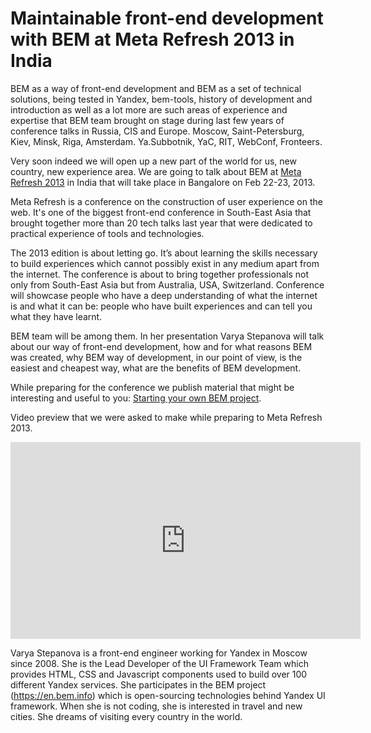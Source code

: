 # Maintainable front-end development with BEM at Meta Refresh 2013 in India

BEM as a way of front-end development and BEM as a set of technical solutions, being tested in Yandex, bem-tools, history of development and introduction as well as a lot more are such areas of experience and expertise that BEM team brought on stage during last few years of conference talks in Russia, CIS and Europe. Moscow, Saint-Petersburg, Kiev, Minsk, Riga, Amsterdam. Ya.Subbotnik, YaC, RIT, WebConf, Fronteers.

Very soon indeed we will open up a new part of the world for us, new country, new experience area. We are going to talk about BEM at [Meta Refresh 2013](http://metarefresh.in/2013/) in India that will take place in Bangalore on Feb 22-23, 2013.

Meta Refresh is a conference on the construction of user experience on the web. It's one of the biggest front-end conference in South-East Asia that brought together more than 20 tech talks last year that were dedicated to practical experience of tools and technologies.

The 2013 edition is about letting go. It’s about learning the skills necessary to build experiences which cannot possibly exist in any medium apart from the internet. The conference is about to bring together professionals not only from South-East Asia but from Australia, USA, Switzerland. Conference will showcase people who have a deep understanding of what the internet is and what it can be: people who have built experiences and can tell you what they have learnt.

BEM team will be among them. In her presentation Varya Stepanova will talk about our way of front-end development, how and for what reasons BEM was created, why BEM way of development, in our point of view, is the easiest and cheapest way, what are the benefits of BEM development.

While preparing for the conference we publish material that might be interesting and useful to you: [Starting your own BEM project](https://bem.info/tutorials/start-with-project-stub/).

Video preview that we were asked to make while preparing to Meta Refresh 2013.

<iframe width="560" height="315" src="https://www.youtube.com/embed/nrn1fH69PGk" frameborder="0" allowfullscreen></iframe>

Varya Stepanova is a front-end engineer working for Yandex in Moscow since 2008. She is the Lead Developer of the UI Framework Team which provides HTML, CSS and Javascript components used to build over 100 different Yandex services. She participates in the BEM project (https://en.bem.info) which is open-sourcing technologies behind Yandex UI framework. When she is not coding, she is interested in travel and new cities. She dreams of visiting every country in the world.
